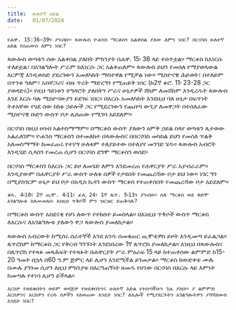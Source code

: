 ```yaml
---
title:  ሁለተኛ ዕድል
date:   01/07/2024
---
```


`የሐዋ. 15:36–39ን ያንብቡ። ጳውሎስ ዮሐንስ ማርቆስን አልቀበል ያለው ለምን ነበር? በርናባስ ሁለተኛ ዕድል የሰጠውስ ለምን ነበር?`

ጳውሎስ ወጣቱን ሰው አልቀበል ያለበት ምክንያት በሐዋ. 15፡ 38 ላይ ተሰጥቷል። ማርቆስ ከእነርሱ ተለይቷል፣ በአገልግሎት ሥራም ከእነርሱ ጋር አልቀጠለም። ጳውሎስ ይህን የመሰለ የማያወላውል እርምጃ እንዲወስድ ያደረገውን አመለካከት ማስተዋል የሚቻል ነው። ሚስዮናዊ ሕይወት፣ በተለይም በጥንቱ ዓለም፣ አስቸጋሪና ብዙ ጥረት ማድረግን የሚጠይቅ ነበር (ከ2ኛ ቆሮ. 11፡ 23-28 ጋር ያወዳድሩ)። የዚህ ዓይነቱን ተግዳሮት ያለበትን ሥራና ሁኔታዎች ሸክም ለመሸከም እንዲረዱት ጳውሎስ እንደ እርሱ ባሉ ሚስዮናውያን ይደገፍ ነበር። በእርሱ አመለካከት እንደዚህ ባለ ሁኔታ በፍጥነት ትቶአቸው የሄደ ሰው ከክፉ ኃይሎች ጋር የሚደረገውን የጨበጣ ውጊያ ለመዋጋት በተሰለፈው ሚስዮናዊ ቡድን ውስጥ ቦታ ሊሰጠው የሚገባ አይደለም።

በርናባስ በዚህ ሀሳብ አልተስማማም። በማርቆስ ውስጥ ያለውን ዕምቅ ኃይል ስላየ ወጣቱን ሊተወው አልፈለገም። ዮሐንስ ማርቆስን በተመለከተ በጳውሎስና በበርናባስ መካከል ይህን የመሰለ ጥልቅ አለመስማማት ከመፈጠሩ የተነሣ ሁለቱም ተለያይተው በተለያየ መንገድ ሄዱ። ጳውሎስ አብሮት እንዲሄድ   ሲላስን የመረጠ ሲሆን በርናባስ ደግሞ ማርቆስን ወሰደ።

በርናባስ ማርቆስን ከእርሱ ጋር ይዞ ለመሄድ ለምን እንደመረጠ የሐዋርያት ሥራ አያብራራም። እንዲያውም በሐዋርያት ሥራ ውስጥ ሁለቱ ሰዎች የታዩበት የመጨረሻው ቦታ ይህ ነው። ነገር ግን በሚያስገርም ሁኔታ ይህ ቦታ በአዲስ ኪዳን ውስጥ ማርቆስ የተጠቀሰበት የመጨረሻው ቦታ አይደለም።

`ቆላ. 4፡10፤ 2ኛ ጢሞ. 4፡11፤ ፊሊ 24፣ 1ኛ ጴጥ. 5፡13ን ያንብቡ። ስለ ማርቆስ ወደ ቀድሞ አገልግሎቱ ስለመመለሱ እነዚህ ጥቅሶች ምን ዝርዝር ይጠቅሳሉ?`

በማርቆስ ውስጥ አስደናቂ የሆነ ለውጥ የተከሰተ ይመስላል። በእነዚህ ጥቅሶች ውስጥ ማርቆስ ለእርሱና ለአገልግሎቱ ያለውን ዋጋ ጳውሎስ ያመለክታል።

ጳውሎስ አብረውት ከሚሰሩ ሰራተኞች እንደ አንዱ በመቁጠር ጢሞቴዎስ ይዞት እንዲመጣ ይፈልጋል። ጴጥሮስም ከማርቆስ ጋር የቅርብ ግንኙነት እንደነበረው 1ኛ ጴጥሮስ ያመለክታል። እነዚህ በጳውሎስና በጴጥሮስ የተጻፉ መጻሕፍት የተጻፉት በሐዋርያት ሥራ ምዕራፍ 15 ላይ ከተጠቀሰው ልምምድ ከ15-20 ዓመት በኋላ በ60 ዓ.ም ጅምር ላይ ሊሆን እንደሚችል ይገመታል። ማርቆስ ከውድቀቱ ሙሉ በሙሉ ያገገመ ሲሆን ለዚህ ምክንያቱ በእርግጠኝነት ዘመዱ የሆነው በርናባስ በእርሱ ላይ እምነት ከመጣሉ የተነሳ ሊሆን ይችላል።

`እርስዎ የወደቁበትን ወይም ወዳጅዎ የወደቀበትንና ሁለተኛ እድል የተሰጣችሁን ጊዜ ያስቡ። ያ ልምምድ እርስዎንና እርስዎን የረዱ ሰዎችን የለወጠው እንዴት ነበር? ለሌሎች የሚያደርጉትን አገልግሎትዎን ያሻሻለውስ እንዴት ነበር?`
